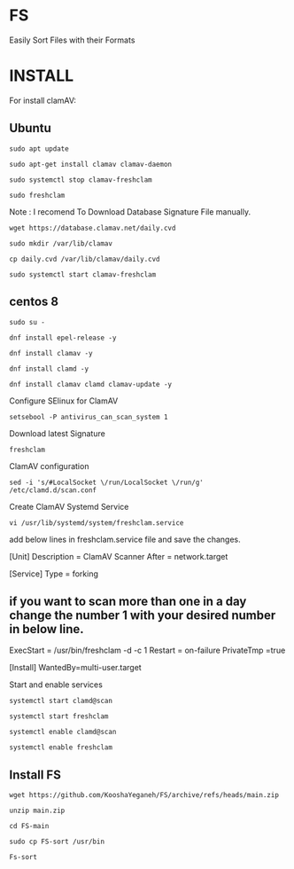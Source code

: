 # FS
Easily Sort Files with their Formats



# INSTALL

For install clamAV:

## Ubuntu

```
sudo apt update
```
```
sudo apt-get install clamav clamav-daemon
```
```
sudo systemctl stop clamav-freshclam
```
```
sudo freshclam
```

Note : I recomend To Download Database Signature File manually.

```
wget https://database.clamav.net/daily.cvd
``` 
```
sudo mkdir /var/lib/clamav
```
```
cp daily.cvd /var/lib/clamav/daily.cvd
```
```
sudo systemctl start clamav-freshclam
```


## centos 8

```
sudo su -
```
```
dnf install epel-release -y
```
```
dnf install clamav -y
```
```
dnf install clamd -y
```
```
dnf install clamav clamd clamav-update -y
```
 Configure SElinux for ClamAV

```
setsebool -P antivirus_can_scan_system 1
```
Download latest Signature

```
freshclam
```
ClamAV configuration

```
sed -i 's/#LocalSocket \/run/LocalSocket \/run/g' /etc/clamd.d/scan.conf
```

Create ClamAV Systemd Service

```
vi /usr/lib/systemd/system/freshclam.service
```
add below lines in freshclam.service file and save the changes.

[Unit]
Description = ClamAV Scanner
After = network.target

[Service]
Type = forking
## if you want to scan more than one in a day change the number 1 with your desired number in below line.
ExecStart = /usr/bin/freshclam -d -c 1
Restart = on-failure
PrivateTmp =true

[Install]
WantedBy=multi-user.target

Start and enable services

```
systemctl start clamd@scan
```

```
systemctl start freshclam
```
```
systemctl enable clamd@scan
```
```
systemctl enable freshclam
```

## Install FS

```
wget https://github.com/KooshaYeganeh/FS/archive/refs/heads/main.zip
```
```
unzip main.zip
```
```
cd FS-main
```
```
sudo cp FS-sort /usr/bin
```

```
Fs-sort
```




